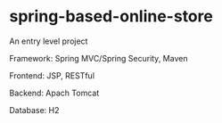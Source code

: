 # spring-based-online-store
An entry level project

Framework: Spring MVC/Spring Security, Maven

Frontend: JSP, RESTful

Backend: Apach Tomcat

Database: H2 
